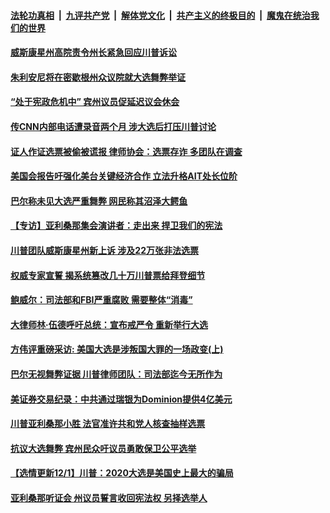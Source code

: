 

####  [法轮功真相](../../../../basic/blob/master/README.md?t=12021501) &nbsp;|&nbsp; [九评共产党](../../../../9ping.md/blob/master/README.md?t=12021501) &nbsp;|&nbsp; [解体党文化](../../../../jtdwh.md/blob/master/README.md?t=12021501)  &nbsp;|&nbsp; [共产主义的终极目的](../../../../gczydzjmd.md/blob/master/README.md?t=12021501) &nbsp;|&nbsp; [魔鬼在统治我们的世界](../../../../mgztzwmdsj.md/blob/master/README.md?t=12021501) 

#### [威斯康星州高院责令州长紧急回应川普诉讼](../pages/soh6/449170.md?t=12021501) 
#### [朱利安尼将在密歇根州众议院就大选舞弊举证](../pages/soh6/449158.md?t=12021501) 
#### [“处于宪政危机中” 宾州议员促延迟议会休会](../pages/soh6/449089.md?t=12021501) 
#### [传CNN内部电话遭录音两个月 涉大选后打压川普讨论](../pages/soh6/449146.md?t=12021501) 
#### [证人作证选票被偷被谎报  律师协会：选票存诈 多团队在调查](../pages/soh6/449131.md?t=12021501) 
#### [美国会报告吁强化美台关键经济合作 立法升格AIT处长位阶](../pages/soh6/449044.md?t=12021501) 
#### [巴尔称未见大选严重舞弊 网民称其沼泽大鳄鱼](../pages/soh6/449116.md?t=12021501) 
#### [【专访】亚利桑那集会演讲者：走出来 捍卫我们的宪法](../pages/soh6/449041.md?t=12021501) 
#### [川普团队威斯康星州新上诉  涉及22万张非法选票](../pages/soh6/449062.md?t=12021501) 
#### [权威专家宣誓 揭系统篡改几十万川普票给拜登细节](../pages/soh6/448990.md?t=12021501) 
#### [鲍威尔：司法部和FBI严重腐败 需要整体“消毒”](../pages/soh6/449005.md?t=12021501) 
#### [大律师林·伍德呼吁总统：宣布戒严令 重新举行大选](../pages/soh6/449017.md?t=12021501) 
#### [方伟评重磅采访: 美国大选是涉叛国大罪的一场政变(上) ](../pages/soh6/449029.md?t=12021501) 
#### [巴尔无视舞弊证据 川普律师团队：司法部迄今无所作为](../pages/soh6/448993.md?t=12021501) 
#### [美证券交易纪录：中共通过瑞银为Dominion提供4亿美元](../pages/soh6/448975.md?t=12021501) 
#### [川普亚利桑那小胜 法官准许共和党人核查抽样选票](../pages/soh6/448981.md?t=12021501) 
#### [抗议大选舞弊 宾州民众吁议员勇敢保卫公平选举](../pages/soh6/448972.md?t=12021501) 
#### [【选情更新12/1】川普：2020大选是美国史上最大的骗局](../pages/soh6/448948.md?t=12021501) 
#### [亚利桑那听证会 州议员誓言收回宪法权 另择选举人 ](../pages/soh6/448888.md?t=12021501) 

